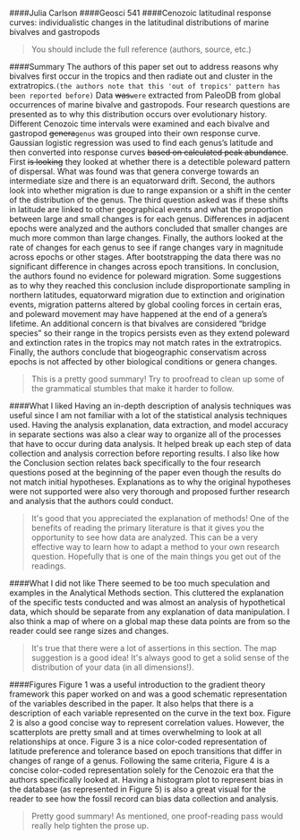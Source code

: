 ####Julia Carlson
####Geosci 541
####Cenozoic latitudinal response curves: individualistic changes in the latitudinal distributions of marine bivalves and gastropods
> You should include the full reference (authors, source, etc.) 

####Summary
The authors of this paper set out to address reasons why bivalves first occur in the tropics and then radiate out and cluster in the extratropics.`(the authors note that this 'out of tropics' pattern has been reported before)`  Data ~~was~~`were` extracted from PaleoDB from global occurrences of marine bivalve and gastropods.  Four research questions are presented as to why this distribution occurs over evolutionary history.  Different Cenozoic time intervals were examined and each bivalve and gastropod ~~genera~~`genus` was grouped into their own response curve.  Gaussian logistic regression was used to find each genus’s latitude and then converted into response curves ~~based on calculated peak abundance~~. First ~~is looking~~ they looked at whether there is a detectible poleward pattern of dispersal. What was found was that genera converge towards an intermediate size and there is an equatorward drift.  Second, the authors look into whether migration is due to range expansion or a shift in the center of the distribution of the genus.  The third question asked was if these shifts in latitude are linked to other geographical events and what the proportion between large and small changes is for each genus. Differences in adjacent epochs were analyzed and the authors concluded that smaller changes are much more common than large changes. Finally, the authors looked at the rate of changes for each genus to see if range changes vary in magnitude across epochs or other stages.  After bootstrapping the data there was no significant difference in changes across epoch transitions.  In conclusion, the authors found no evidence for poleward migration. Some suggestions as to why they reached this conclusion include disproportionate sampling in northern latitudes, equatorward migration due to extinction and origination events, migration patterns altered by global cooling forces in certain eras, and poleward movement may have happened at the end of a genera’s lifetime.  An additional concern is that bivalves are considered “bridge species” so their range in the tropics persists even as they extend poleward and extinction rates in the tropics may not match rates in the extratropics.  Finally, the authors conclude that biogeographic conservatism across epochs is not affected by other biological conditions or genera changes.
> This is a pretty good summary! Try to proofread to clean up some of the grammatical stumbles that make it harder to follow.

####What I liked
Having an in-depth description of analysis techniques was useful since I am not familiar with a lot of the statistical analysis techniques used.  Having the analysis explanation, data extraction, and model accuracy in separate sections was also a clear way to organize all of the processes that have to occur during data analysis.  It helped break up each step of data collection and analysis correction before reporting results. I also like how the Conclusion section relates back specifically to the four research questions posed at the beginning of the paper even though the results do not match initial hypotheses.  Explanations as to why the original hypotheses were not supported were also very thorough and proposed further research and analysis that the authors could conduct.
> It's good that you appreciated the explanation of methods! One of the benefits of reading the primary literature is that it gives you the opportunity to see how data are analyzed. This can be a very effective way to learn how to adapt a method to your own research question. Hopefully that is one of the main things you get out of the readings.

####What I did not like
There seemed to be too much speculation and examples in the Analytical Methods section. This cluttered the explanation of the specific tests conducted and was almost an analysis of hypothetical data, which should be separate from any explanation of data manipulation. I also think a map of where on a global map these data points are from so the reader could see range sizes and changes.
> It's true that there were a lot of assertions in this section. The map suggestion is a good idea! It's always good to get a solid sense of the distribution of your data (in all dimensions!).

####Figures
Figure 1 was a useful introduction to the gradient theory framework this paper worked on and was a good schematic representation of the variables described in the paper. It also helps that there is a description of each variable represented on the curve in the text box.  Figure 2 is also a good concise way to represent correlation values.  However, the scatterplots are pretty small and at times overwhelming to look at all relationships at once.  Figure 3 is a nice color-coded representation of latitude preference and tolerance based on epoch transitions that differ in changes of range of a genus.  Following the same criteria, Figure 4 is a concise color-coded representation solely for the Cenozoic era that the authors specifically looked at.  Having a histogram plot to represent bias in the database (as represented in Figure 5) is also a great visual for the reader to see how the fossil record can bias data collection and analysis.

> Pretty good summary! As mentioned, one proof-reading pass would really help tighten the prose up.
